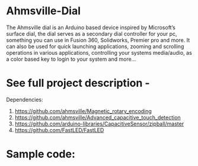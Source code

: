 # Ahmsville-Dial
The Ahmsville dial is an Arduino based device inspired by Microsoft’s surface dial, the dial serves as a secondary dial controller for your pc, something you can use in Fusion 360, Solidworks, Premier pro and more. It can also be used for quick launching applications, zooming and scrolling operations in various applications, controlling your systems media/audio, as a color based key to login to your system and more…

# See full project description - 

Dependencies:

1.	https://github.com/ahmsville/Magnetic_rotary_encoding
2.	https://github.com/ahmsville/Advanced_capacitive_touch_detection
3.	https://github.com/arduino-libraries/CapacitiveSensor/zipball/master
4.	https://github.com/FastLED/FastLED

# Sample code:
